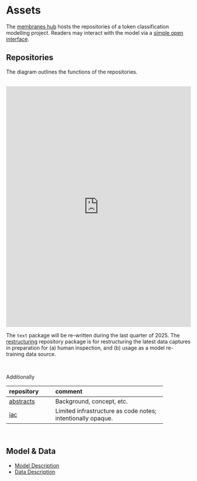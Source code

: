 # Assets

The [membranes hub](https://github.com/membranes) hosts the repositories of a token classification modelling project.  Readers may interact with the model via a [simple open interface](https://d22j2jhm9iagpk.cloudfront.net/src/c-dispatches-app.html).


## Repositories

The diagram outlines the functions of the repositories.

<br>

<iframe frameborder="0" style="width:100%;height:654px;" src="https://viewer.diagrams.net/?tags=%7B%7D&highlight=FFFFFF&edit=_blank&layers=1&nav=1&title=sketch.drawio#R7VxbV%2BI6FP41PMIqLS3wiAKj54zKUefik6u0oWRom5qmgPPrz06aQq9YlJHBGVlLm91c2nzfviQ72NDOvfUnagbzK2Ijt6Eq9rqhDRuq2lb6PfjDJc%2BxpKe0Y4FDsS0rbQV3%2BCdKWkpphG0UZioyQlyGg6zQIr6PLJaRmZSSVbbajLjZUQPTQQXBnWW6Rek3bLO5lBp6Z3vjAmFnngzdNvrxHc9MastXCeemTVYpkTZqaOeUEBZfeetz5PLZSyYmbjeuuLt5Mop8VqfB0rGf3GuvjS%2Fuvz5p7vWddrdsqnEvS9ON5BvLh2XPyRRALzDbUDhbzTFDd4Fp8TsrABxkc%2Ba5UGrDpRkGMQQzvEYw6BmBqphx5A0FipQwk2HiQ5kXbTOc82qi7Yz4bGx62OW1B6HomsvuSETFcHPGAHJV1wbwC96R%2F%2BIVwpZDiOMiM8BhyyKeuGGFoup4FvcIl5k%2BY5a1NSjL10eUoXXlvLY3aAHPEfEQo9CpIhsYuhE3kRTXVcmAVYowqh7L5mmuJEJTktTZ9L2FES4kkuWoXt0MVfXCUvtTdbxg1lXnIpg29SKINtBaFgllc%2BIQ33RHWymgE%2Fm2wIODs63zmZBAgvQDMfYsZ8%2BMGMnCj3x7wDUOilOXWIv7OfZj8Ri7SaX4wfjT7J5tePgEeT7Fwaw3N74v2qOz5%2F6DPllMrU5T7ZbDQpELNFtmByibYtl0QjAMvYGzl%2BirhFPt9ls5nJhJHcRkuxxUmwephd6OF%2FtVSpnTwpBRskDnxCVU9Kwp4oerCqBWKj9dVe0Zeg5btaiqZZp6AEXFPe%2Frt6tebzzxx3frq3v83%2Fq62XkZ6RSWAWeceAT9rKEPuQRRDE%2BCaEatJ1tpBsUM1mc2psCMmAk%2Bb1wkxwlDrSfQSqi7SUSRgho4XcT6AFCPr24exnTyafnln%2Bhm5LDoxlo12wWopyjkdqehGi6MfTalcOXwKy8Oo3JECBeIWfPEPkfMxT5gmYQ9CVxlGutQ08Zoe88nPtqh4FmTICtvvDWvwZHBECR9NqfInZAQS8542LaFM0kqDFzsZG6YUkDjCU9bqjwJRFm%2BfqklE%2BqA6GiJYq3glSDICngDb%2B3wgLRlrsJOK4QgzTMXiD7GM%2Ft%2BxM7pk5ubLxfN2GHo3k3i6iQI6XaKdC%2BxbNr%2BdP8SInoz%2FcGxUBXxRnFTaq4yAbr0lXOU4jhOKC4qxzLofiMW7jvgE0TE24FbW%2FAInYsZxWgJawEYQPQpulBsk5nxsDu1T0%2FNntTWlGpV8ZmRnDfN83pKGAMSbHltIT%2B2u6VKVKlxedb%2BjChqOZg9pmbjRTZtx%2BZxt%2B%2FcSphP3JJ3e1rWaRtFp30gakMxxe6dbAd8I4sBTGF90qfb7MP9AOQmraA%2BrGkpX25yywYuwamhDN1XKcPGhu%2FQh0o7fwR1kMY1pwz6iSuDovyGygDvw0rUYIkFPyFOabLIF9w833C4oB1xJ%2Fvohc1jXA%2B632qGjKlkBKVAfBzrT5NREyraYlvI4ksmoYg1lKX3V1k%2BirJoHe0dlaXeBpxWXNq%2Fx1YNvM133r6lJ8UH2Z0oDNeZ0vNvEUXsu2tUqs5yby7ewtmBi1rOrNqbS3XXiqWDF7cFwJzBqDRv6AzT4%2FPlT8Ogct3Ip%2B1zbKszG0P5iLXSPEHkgX%2BaU9GfUroNcQxetHfZCJkOkA%2Fd2OzBpxlTrY6VBqWptFRD6WeMSrKwf%2BO2Y7bTXHMym4Voz73GKl%2FtRx6i2NojbN22OIxzJrNSdx3WcMb9P9gZd45ugA%2FqjDvqL9uhqOOMh9rN9aP142GofJ8Pnwbe8MvX26ZRsLvH8c41EikheDBWVk3cSFU8LZ9dCota9Nml9fRyAh7cZ4ej1aP78169f7q8dpfNJy%2FSbxKf%2FUqqtF9HlY8Jbun8VliX9wFXLxiG88Hk%2Fsvt6E%2BJtnY6gTrRVrXO7Iq2lI6qHSS8amoHCKnqORG1wJXBZPL58nxwf3lznU72pGhjPEX8GIiY8mYo5hywU9pasBYTn9xPwq7L6%2FvR7XhwXuRfdT73xehoc0AlczpD2UXWeLTkZIya5Xw%2BGPLASUVBy8Oh1UI2ZpcWH78q%2BinEYR9qa8Loa61sLrrbKyYo9bL8pPJ2G1ftPXcHP5kUZEX6rYJCaV7UiKh1hX9K2FEwoHk6b1IyedLGyZzSxGkxe5OjLlgLbKFWBFFlGP8uRvEnzMau0s2xsdctsjExxWk2HiJdXu3u92BjnYQ4fMb8EaoS4gXbuWmQY%2BdM%2FFRZyT0ZWSBfzZy4IG4%2BJ16a%2F4aQQnBQGlwoxlfZWtPIWiB2PF4fgMd9PbvG3Kw53zELjpIs3yYXVysfnm328kbLCgsdYtT0wxmhHr8WCRSIxlwXHkvkOuIMjNxrMXm%2BQxFGe8aPi4lrwl%2B7IbKInskamXRiI067m9gv5BUZetJcw%2B5c9CfB47%2B3WjT54WRC9A%2BfZD9hc59XE6Pd%2FVVq8uq8iPF3Of3Scrp03pJD8qnldPVxtGPlN%2FZ17rvOs5bagEwcWmUQyt3x6wPOvIFxrEBtiS8hPFrPlmToRwkZe1rehiitrl5rBdPp5g9UH4xY%2FTdZjbdmU9stxWik06ktvb2pUJFSFaXUgd3fgBf72qHqWKBGnvW4dkg5Kl9y2fc%2FgCq7lnppqrwYXr4%2FVdrHoMppobvrG2YvJm%2BOeuCiXdy0Tc6MNfKHynIsEKuu%2Ffa3pKh%2BTqDsOz5ZbuV2OjpD%2Fjk6gd62KdXNRRid4mI%2BOeWeCS%2FUX0WS45zVWmOWchZQekjd2boKXnhOFfKO4rVnvkq9Tq0U9WkZr%2BrDnzVWU%2F1yJr%2BT8er9TlHMXz7t4Em3Jp96R%2BXTkVdRuSXUXz5V80Svyae3flX6Td9Gf5vbfOVWXso8dXpZRikd9TWcOiBsR14cQ3H7byfiYw%2Fb%2F96hjf4H"></iframe>

<br>

The `text` package will be re-written during the last quarter of 2025.  The
<a href="https://github.com/membranes/restructuring" target="_blank">restructuring</a> repository package is for restructuring the latest data captures in preparation for (a) human inspection, and (b) usage as a model re-training data source.

<br>

Additionally

<table style="width: 85%;">
    <colgroup>
        <col span="1" style="width: 26.5%;">
        <col span="1" style="width: 63.5%;">
    </colgroup>
    <thead><tr style="text-align: left"><th>repository</th><th>comment</th></tr></thead>
        <tr><td><a href="https://github.com/membranes/abstracts" target="_blank">abstracts</a></td><td>Background, concept, etc.</td></tr>
        <tr><td><a href="https://github.com/membranes/iac" target="_blank">iac</a></td><td>Limited infrastructure as code notes; intentionally opaque. </td></tr>
</table>

<br>

## Model & Data

* [Model Description](https://d22j2jhm9iagpk.cloudfront.net/src/c-dispatches-model-desc.html)
* [Data Description](https://d22j2jhm9iagpk.cloudfront.net/src/c-dispatches-data-desc.html)

<br>
<br>

<br>
<br>

<br>
<br>

<br>
<br>
